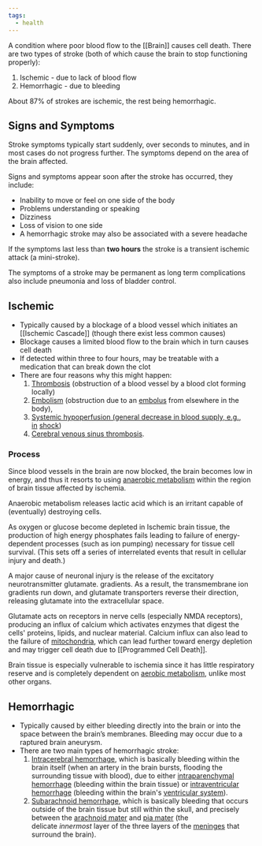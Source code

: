 ```yaml
---
tags:
  - health
---
```

A condition where poor blood flow to the [[Brain]] causes cell death. There are two types of stroke (both of which cause the brain to stop functioning properly):

1. Ischemic - due to lack of blood flow
2. Hemorrhagic - due to bleeding

About 87% of strokes are ischemic, the rest being hemorrhagic.

## Signs and Symptoms

Stroke symptoms typically start suddenly, over seconds to minutes, and in most cases do not progress further. The symptoms depend on the area of the brain affected.

Signs and symptoms appear soon after the stroke has occurred, they include:

- Inability to move or feel on one side of the body
- Problems understanding or speaking
- Dizziness
- Loss of vision to one side
- A hemorrhagic stroke may also be associated with a severe headache

If the symptoms last less than **two hours** the stroke is a transient ischemic attack (a mini-stroke).

The symptoms of a stroke may be permanent as long term complications also include pneumonia and loss of bladder control.

## Ischemic

- Typically caused by a blockage of a blood vessel which initiates an [[Ischemic Cascade]] (though there exist less common causes)
- Blockage causes a limited blood flow to the brain which in turn causes cell death
- If detected within three to four hours, may be treatable with a medication that can break down the clot
- There are four reasons why this might happen:
  1.  [Thrombosis](https://en.wikipedia.org/api/rest_v1/page/mobile-html/Thrombosis "Thrombosis") (obstruction of a blood vessel by a blood clot forming locally)
  2.  [Embolism](https://en.wikipedia.org/api/rest_v1/page/mobile-html/Embolism "Embolism") (obstruction due to an [embolus](https://en.wikipedia.org/api/rest_v1/page/mobile-html/Embolus "Embolus") from elsewhere in the body),
  3.  [Systemic hypoperfusion (general decrease in blood supply, e.g., in](https://en.wikipedia.org/api/rest_v1/page/mobile-html/Stroke#cite_note-Donnan2008-2) [shock](<https://en.wikipedia.org/api/rest_v1/page/mobile-html/Shock_(circulatory)> "Shock (circulatory)"))
  4.  [Cerebral venous sinus thrombosis](https://en.wikipedia.org/api/rest_v1/page/mobile-html/Cerebral_venous_sinus_thrombosis "Cerebral venous sinus thrombosis").

### Process

Since blood vessels in the brain are now blocked, the brain becomes low in energy, and thus it resorts to using [anaerobic metabolism](https://en.wikipedia.org/api/rest_v1/page/mobile-html/Anaerobic_metabolism "Anaerobic metabolism") within the region of brain tissue affected by ischemia.

Anaerobic metabolism releases lactic acid which is an irritant capable of (eventually) destroying cells.

As oxygen or glucose become depleted in Ischemic brain tissue, the production of high energy phosphates fails leading to failure of energy-dependent processes (such as ion pumping) necessary for tissue cell survival. (This sets off a series of interrelated events that result in cellular injury and death.)

A major cause of neuronal injury is the release of the excitatory neurotransmitter glutamate. gradients. As a result, the transmembrane ion gradients run down, and glutamate transporters reverse their direction, releasing glutamate into the extracellular space.

Glutamate acts on receptors in nerve cells (especially NMDA receptors), producing an influx of calcium which activates enzymes that digest the cells' proteins, lipids, and nuclear material. Calcium influx can also lead to the failure of [mitochondria](https://en.wikipedia.org/api/rest_v1/page/mobile-html/Mitochondria "Mitochondria"), which can lead further toward energy depletion and may trigger cell death due to [[Programmed Cell Death]].

Brain tissue is especially vulnerable to ischemia since it has little respiratory reserve and is completely dependent on [aerobic metabolism](https://en.wikipedia.org/api/rest_v1/page/mobile-html/Aerobic_metabolism "Aerobic metabolism"), unlike most other organs.

## Hemorrhagic

- Typically caused by either bleeding directly into the brain or into the space between the brain’s membranes. Bleeding may occur due to a raptured brain aneurysm.
- There are two main types of hemorrhagic stroke:
  1.  [Intracerebral hemorrhage](https://en.wikipedia.org/api/rest_v1/page/mobile-html/Intracerebral_hemorrhage "Intracerebral hemorrhage"), which is basically bleeding within the brain itself (when an artery in the brain bursts, flooding the surrounding tissue with blood), due to either [intraparenchymal hemorrhage](https://en.wikipedia.org/api/rest_v1/page/mobile-html/Intraparenchymal_hemorrhage "Intraparenchymal hemorrhage") (bleeding within the brain tissue) or [intraventricular hemorrhage](https://en.wikipedia.org/api/rest_v1/page/mobile-html/Intraventricular_hemorrhage "Intraventricular hemorrhage") (bleeding within the brain's [ventricular system](https://en.wikipedia.org/api/rest_v1/page/mobile-html/Ventricular_system "Ventricular system")).
  2.  [Subarachnoid hemorrhage](https://en.wikipedia.org/api/rest_v1/page/mobile-html/Subarachnoid_hemorrhage "Subarachnoid hemorrhage"), which is basically bleeding that occurs outside of the brain tissue but still within the skull, and precisely between the [arachnoid mater](https://en.wikipedia.org/api/rest_v1/page/mobile-html/Arachnoid_mater "Arachnoid mater") and [pia mater](https://en.wikipedia.org/api/rest_v1/page/mobile-html/Pia_mater "Pia mater") (the delicate *innermost* layer of the three layers of the [meninges](https://en.wikipedia.org/api/rest_v1/page/mobile-html/Meninges "Meninges") that surround the brain).
